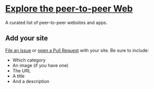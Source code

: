 # [Explore the peer-to-peer Web](https://explore.beakerbrowser.com/)

A curated list of peer-to-peer websites and apps.

## Add your site

[File an issue](../../issues) or [open a Pull Request](../../pulls) with your site. Be sure to include:

 - Which category
 - An image (if you have one)
 - The URL
 - A title
 - And a description

